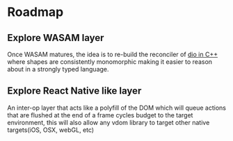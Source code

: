 # Roadmap

## Explore WASAM layer

Once WASAM matures, the idea is to re-build the reconciler of [dio in C++](https://github.com/thysultan/VR) where shapes are consistently monomorphic making it easier to reason about in a strongly typed language.

## Explore React Native like layer

An inter-op layer that acts like a polyfill of the DOM which will queue actions that are flushed at the end of a frame cycles budget to the target environment, this will also allow any vdom library to target other native targets(iOS, OSX, webGL, etc)